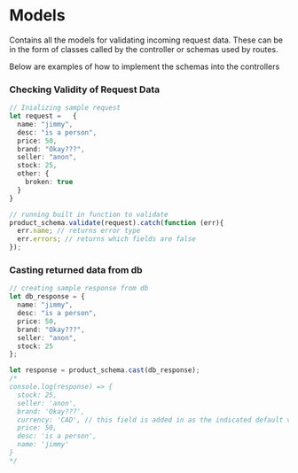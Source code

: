 # Models

Contains all the models for validating incoming request data. These can be in the form of classes called by the controller or schemas used by routes.

Below are examples of how to implement the schemas into the controllers

### Checking Validity of Request Data

```typescript
// Inializing sample request
let request =   {
  name: "jimmy",
  desc: "is a person",
  price: 50,
  brand: "Okay???",
  seller: "anon",
  stock: 25,
  other: {
    broken: true
  }
}

// running built in function to validate
product_schema.validate(request).catch(function (err){
  err.name; // returns error type
  err.errors; // returns which fields are false
});
```

### Casting returned data from db
```typescript
// creating sample response from db
let db_response = {
  name: "jimmy",
  desc: "is a person",
  price: 50,
  brand: "Okay???",
  seller: "anon",
  stock: 25
};

let response = product_schema.cast(db_response);
/*
console.log(response) => {
  stock: 25,
  seller: 'anon',
  brand: 'Okay???',
  currency: 'CAD', // this field is added in as the indicated default value
  price: 50,
  desc: 'is a person',
  name: 'jimmy'
}
*/
```
